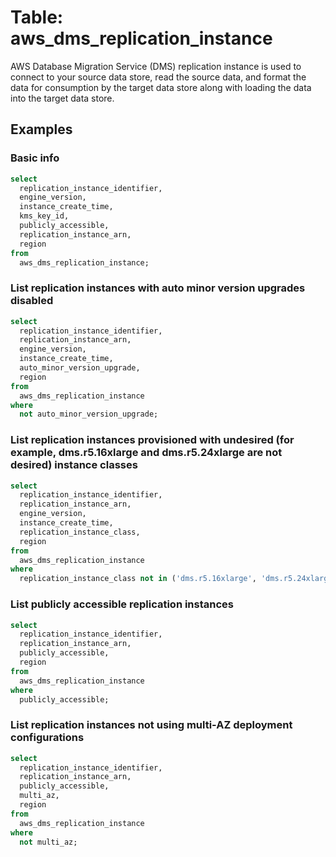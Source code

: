 # Table: aws_dms_replication_instance

AWS Database Migration Service (DMS) replication instance is used to connect to your source data store, read the source data, and format the data for consumption by the target data store along with loading the data into the target data store.

## Examples

### Basic info

```sql
select
  replication_instance_identifier,
  engine_version,
  instance_create_time,
  kms_key_id,
  publicly_accessible,
  replication_instance_arn,
  region
from
  aws_dms_replication_instance;
```


### List replication instances with auto minor version upgrades disabled

```sql
select
  replication_instance_identifier,
  replication_instance_arn,
  engine_version,
  instance_create_time,
  auto_minor_version_upgrade,
  region
from
  aws_dms_replication_instance
where
  not auto_minor_version_upgrade;
```


### List replication instances provisioned with undesired (for example, dms.r5.16xlarge and dms.r5.24xlarge are not desired) instance classes

```sql
select
  replication_instance_identifier,
  replication_instance_arn,
  engine_version,
  instance_create_time,
  replication_instance_class,
  region
from
  aws_dms_replication_instance
where
  replication_instance_class not in ('dms.r5.16xlarge', 'dms.r5.24xlarge');
```


### List publicly accessible replication instances

```sql
select
  replication_instance_identifier,
  replication_instance_arn,
  publicly_accessible,
  region
from
  aws_dms_replication_instance
where
  publicly_accessible;
```


### List replication instances not using multi-AZ deployment configurations

```sql
select
  replication_instance_identifier,
  replication_instance_arn,
  publicly_accessible,
  multi_az,
  region
from
  aws_dms_replication_instance
where
  not multi_az;
```

